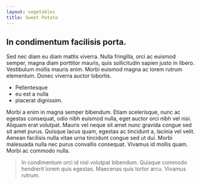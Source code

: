 ```yaml
---
layout: vegetables
title: Sweet Potato
---
```


## In condimentum facilisis porta. 

Sed nec diam eu diam mattis viverra. Nulla fringilla, orci ac euismod semper, magna diam porttitor mauris, quis sollicitudin sapien justo in libero. Vestibulum mollis mauris enim. Morbi euismod magna ac lorem rutrum elementum. Donec viverra auctor lobortis. 

* Pellentesque 
* eu est a nulla
* placerat dignissim. 

Morbi a enim in magna semper bibendum. Etiam scelerisque, nunc ac egestas consequat, odio nibh euismod nulla, eget auctor orci nibh vel nisi. Aliquam erat volutpat. Mauris vel neque sit amet nunc gravida congue sed sit amet purus. Quisque lacus quam, egestas ac tincidunt a, lacinia vel velit. Aenean facilisis nulla vitae urna tincidunt congue sed ut dui. Morbi malesuada nulla nec purus convallis consequat. Vivamus id mollis quam. Morbi ac commodo nulla. 

> In condimentum orci id nisl volutpat bibendum. Quisque commodo hendrerit lorem quis egestas. Maecenas quis tortor arcu. Vivamus rutrum.
